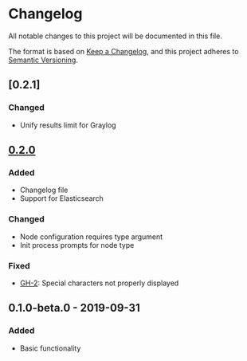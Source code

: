 # Changelog
All notable changes to this project will be documented in this file.

The format is based on [Keep a Changelog](https://keepachangelog.com/en/1.0.0/),
and this project adheres to [Semantic Versioning](https://semver.org/spec/v2.0.0.html).

## [0.2.1]
### Changed
- Unify results limit for Graylog

## [0.2.0]
### Added
- Changelog file
- Support for Elasticsearch

### Changed
- Node configuration requires type argument
- Init process prompts for node type

### Fixed
- [GH-2]: Special characters not properly displayed

[GH-2]: https://github.com/e-user/50shades/issues/2

## 0.1.0-beta.0 - 2019-09-31
### Added
- Basic functionality

[Unreleased]: https://github.com/e-user/50shades/compare/0.2.0...develop
[0.2.0]: https://github.com/e-user/50shades/compare/0.1.0-beta.0...0.2.0
